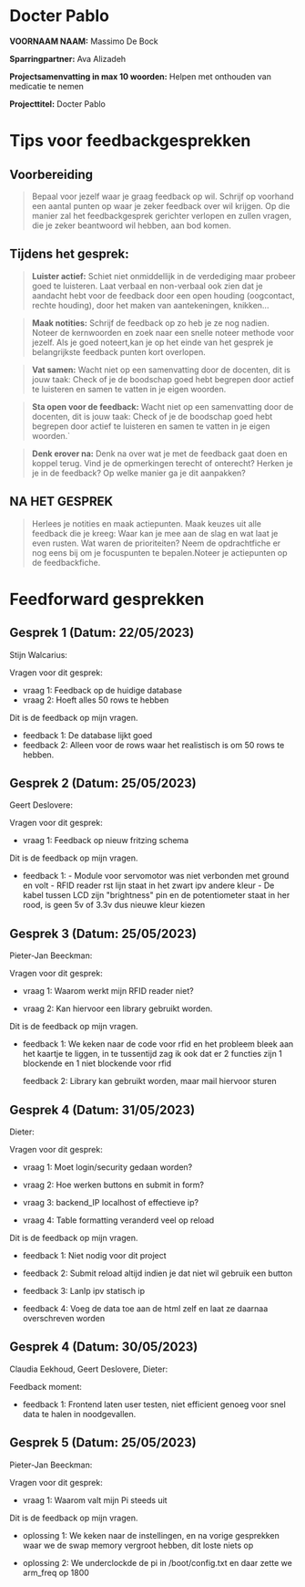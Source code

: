 # Docter Pablo

**VOORNAAM NAAM:** Massimo De Bock

**Sparringpartner:** Ava Alizadeh

**Projectsamenvatting in max 10 woorden:** Helpen met onthouden van medicatie te nemen

**Projecttitel:** Docter Pablo

# Tips voor feedbackgesprekken

## Voorbereiding

> Bepaal voor jezelf waar je graag feedback op wil. Schrijf op voorhand een aantal punten op waar je zeker feedback over wil krijgen. Op die manier zal het feedbackgesprek gerichter verlopen en zullen vragen, die je zeker beantwoord wil hebben, aan bod komen.

## Tijdens het gesprek:

> **Luister actief:** Schiet niet onmiddellijk in de verdediging maar probeer goed te luisteren. Laat verbaal en non-verbaal ook zien dat je aandacht hebt voor de feedback door een open houding (oogcontact, rechte houding), door het maken van aantekeningen, knikken...

> **Maak notities:** Schrijf de feedback op zo heb je ze nog nadien. Noteer de kernwoorden en zoek naar een snelle noteer methode voor jezelf. Als je goed noteert,kan je op het einde van het gesprek je belangrijkste feedback punten kort overlopen.

> **Vat samen:** Wacht niet op een samenvatting door de docenten, dit is jouw taak: Check of je de boodschap goed hebt begrepen door actief te luisteren en samen te vatten in je eigen woorden.

> **Sta open voor de feedback:** Wacht niet op een samenvatting door de docenten, dit is jouw taak: Check of je de boodschap goed hebt begrepen door actief te luisteren en samen te vatten in je eigen woorden.`

> **Denk erover na:** Denk na over wat je met de feedback gaat doen en koppel terug. Vind je de opmerkingen terecht of onterecht? Herken je je in de feedback? Op welke manier ga je dit aanpakken?

## NA HET GESPREK

> Herlees je notities en maak actiepunten. Maak keuzes uit alle feedback die je kreeg: Waar kan je mee aan de slag en wat laat je even rusten. Wat waren de prioriteiten? Neem de opdrachtfiche er nog eens bij om je focuspunten te bepalen.Noteer je actiepunten op de feedbackfiche.

# Feedforward gesprekken

## Gesprek 1 (Datum: 22/05/2023)

Stijn Walcarius:

Vragen voor dit gesprek:

-   vraag 1: Feedback op de huidige database
-   vraag 2: Hoeft alles 50 rows te hebben

Dit is de feedback op mijn vragen.

-   feedback 1: De database lijkt goed
-   feedback 2: Alleen voor de rows waar het realistisch is om 50 rows te hebben.

## Gesprek 2 (Datum: 25/05/2023)

Geert Deslovere:

Vragen voor dit gesprek:

-   vraag 1: Feedback op nieuw fritzing schema

Dit is de feedback op mijn vragen.

-   feedback 1: - Module voor servomotor was niet verbonden met ground en volt - RFID reader rst lijn staat in het zwart ipv andere kleur - De kabel tussen LCD zijn "brightness" pin en de potentiometer staat in her rood, is geen 5v of 3.3v dus nieuwe kleur kiezen

## Gesprek 3 (Datum: 25/05/2023)

Pieter-Jan Beeckman:

Vragen voor dit gesprek:

-   vraag 1: Waarom werkt mijn RFID reader niet?

-   vraag 2: Kan hiervoor een library gebruikt worden.

Dit is de feedback op mijn vragen.

-   feedback 1: We keken naar de code voor rfid en het probleem bleek aan het kaartje te liggen,
    in te tussentijd zag ik ook dat er 2 functies zijn 1 blockende en 1 niet blockende voor rfid

    feedback 2: Library kan gebruikt worden, maar mail hiervoor sturen

## Gesprek 4 (Datum: 31/05/2023)

Dieter:

Vragen voor dit gesprek:

-   vraag 1: Moet login/security gedaan worden?

-   vraag 2: Hoe werken buttons en submit in form?

-   vraag 3: backend_IP localhost of effectieve ip?

-   vraag 4: Table formatting veranderd veel op reload

Dit is de feedback op mijn vragen.

-   feedback 1: Niet nodig voor dit project

-   feedback 2: Submit reload altijd indien je dat niet wil gebruik een button

-   feedback 3: LanIp ipv statisch ip

-   feedback 4: Voeg de data toe aan de html zelf en laat ze daarnaa overschreven worden

## Gesprek 4 (Datum: 30/05/2023)

Claudia Eekhoud, Geert Deslovere, Dieter:

Feedback moment:

-   feedback 1: Frontend laten user testen, niet efficient genoeg voor snel data te halen in noodgevallen.

## Gesprek 5 (Datum: 25/05/2023)

Pieter-Jan Beeckman:

Vragen voor dit gesprek:

-   vraag 1: Waarom valt mijn Pi steeds uit

Dit is de feedback op mijn vragen.

-   oplossing 1: We keken naar de instellingen, en na vorige gesprekken waar we de swap memory vergroot hebben, dit loste niets op

-   oplossing 2: We underclockde de pi in /boot/config.txt en daar zette we arm_freq op 1800
